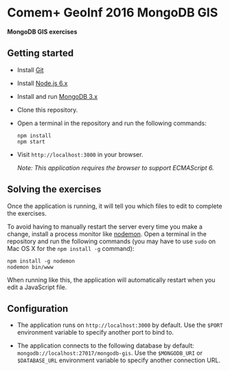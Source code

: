 # Comem+ GeoInf 2016 MongoDB GIS

**MongoDB GIS exercises**



## Getting started

* Install [Git](https://git-scm.com/downloads)

* Install [Node.js 6.x](https://nodejs.org/en/)

* Install and run [MongoDB 3.x](https://www.mongodb.com/download-center#community)

* Clone this repository.

* Open a terminal in the repository and run the following commands:

  ```
  npm install
  npm start
  ```

* Visit `http://localhost:3000` in your browser.

  *Note: This application requires the browser to support ECMAScript 6.*



## Solving the exercises

Once the application is running, it will tell you which files to edit to complete the exercises.

To avoid having to manually restart the server every time you make a change, install a process monitor like [nodemon](https://github.com/remy/nodemon).
Open a terminal in the repository and run the following commands (you may have to use `sudo` on Mac OS X for the `npm install -g` command):

```
npm install -g nodemon
nodemon bin/www
```

When running like this, the application will automatically restart when you edit a JavaScript file.



## Configuration

* The application runs on `http://localhost:3000` by default.
  Use the `$PORT` environment variable to specify another port to bind to.

* The application connects to the following database by default: `mongodb://localhost:27017/mongodb-gis`.
  Use the `$MONGODB_URI` or `$DATABASE_URL` environment variable to specify another connection URL.
